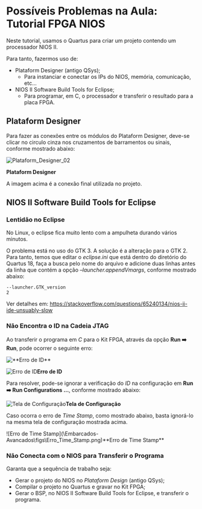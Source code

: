 # Possíveis Problemas na Aula: Tutorial FPGA NIOS

Neste tutorial, usamos o Quartus para criar um projeto contendo um processador NIOS II.

Para tanto, fazermos uso de:

- Plataform Designer (antigo QSys);
  - Para instanciar e conectar os IPs do NIOS, memória, comunicação, etc…
- NIOS II Software Build Tools for Eclipse;
  - Para programar, em C, o processador e transferir o resultado para a placa FPGA.



## Plataform Designer

Para fazer as conexões entre os módulos do Plataform Designer,  deve-se clicar no circulo cinza nos cruzamentos de barramentos ou  sinais, conforme mostrado abaixo:

![Plataform_Designer_02](\Embarcados-Avancados\figs\Plataform_Designer_02.png)

**Plataform Designer**

A imagem acima é a conexão final utilizada no projeto.



## NIOS II Software Build Tools for Eclipse

### Lentidão no Eclipse

No Linux, o eclipse fica muito lento com a ampulheta durando vários minutos.

O problema está no uso do GTK 3. A solução é a alteração para o GTK 2. Para tanto, temos que editar o *eclipse.ini* que está dentro do diretório do Quartus 18, faça a busca pelo nome do  arquivo e adicione duas linhas antes da linha que contém a opção *–launcher.appendVmargs*, conforme mostrado abaixo:

```
--launcher.GTK_version
2
```

Ver detalhes em: https://stackoverflow.com/questions/65240134/nios-ii-ide-unsuably-slow



### Não Encontra o ID na Cadeia JTAG

Ao transferir o programa em *C* para o Kit FPGA, através da opção **Run :arrow_right:  Run**, pode ocorrer o seguinte erro:

<img style="float: left;" src="\Embarcados-Avancados\figs\Erro_System_ID.png">

<p align="left">
    **Erro de ID**
</p>

![Erro de ID](\Embarcados-Avancados\figs\Erro_System_ID.png)**Erro de ID**

Para resolver, pode-se ignorar a verificação do *ID* na configuração em **Run :arrow_right:  Run Configurations …**, conforme mostrado abaixo:

![Tela de Configuração](\Embarcados-Avancados\figs\Run_Configurations-02.png)**Tela de Configuração**

Caso ocorra o erro de *Time Stamp*, como mostrado abaixo, basta ignorá-lo na mesma tela de configuração mostrada acima.

<p align="left">![Erro de Time Stamp](\Embarcados-Avancados\figs\Erro_Time_Stamp.png)**Erro de Time Stamp**</p>



### Não Conecta com o NIOS para Transferir o Programa

Garanta que a sequência de trabalho seja:

- Gerar o projeto do NIOS no *Plataform Design* (antigo QSys);
- Compilar o projeto no Quartus e gravar no Kit FPGA;
- Gerar o BSP, no NIOS II Software Build Tools for Eclipse, e transferir o programa.
